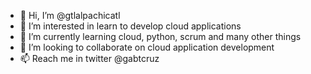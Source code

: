- 👋 Hi, I’m @gtlalpachicatl
- 👀 I’m interested in learn to develop cloud applications
- 🌱 I’m currently learning cloud, python, scrum and many other things
- 💞️ I’m looking to collaborate on cloud application development
- 📫 Reach me in twitter @gabtcruz

<!---
gtlalpachicatl/gtlalpachicatl is a ✨ special ✨ repository because its `README.md` (this file) appears on your GitHub profile.
You can click the Preview link to take a look at your changes.
--->
